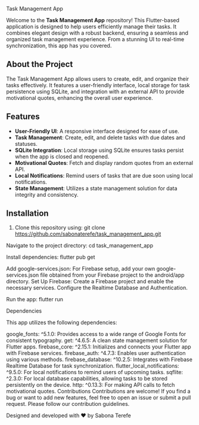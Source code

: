  Task Management App

Welcome to the **Task Management App** repository! This Flutter-based application is designed to help users efficiently manage their tasks. It combines elegant design with a robust backend, ensuring a seamless and organized task management experience. From a stunning UI to real-time synchronization, this app has you covered.

## About the Project

The Task Management App allows users to create, edit, and organize their tasks effectively. It features a user-friendly interface, local storage for task persistence using SQLite, and integration with an external API to provide motivational quotes, enhancing the overall user experience.

## Features

- **User-Friendly UI**: A responsive interface designed for ease of use.
- **Task Management**: Create, edit, and delete tasks with due dates and statuses.
- **SQLite Integration**: Local storage using SQLite ensures tasks persist when the app is closed and reopened.
- **Motivational Quotes**: Fetch and display random quotes from an external API.
- **Local Notifications**: Remind users of tasks that are due soon using local notifications.
- **State Management**: Utilizes a state management solution for data integrity and consistency.

## Installation

1. Clone this repository using:
git clone https://github.com/sabonaterefe/task_management_app.git

Navigate to the project directory:
cd task_management_app

Install dependencies:
flutter pub get

Add google-services.json: For Firebase setup, add your own google-services.json file obtained from your Firebase project to the android/app directory.
Set Up Firebase:
Create a Firebase project and enable the necessary services.
Configure the Realtime Database and Authentication.

Run the app:
flutter run

Dependencies

This app utilizes the following dependencies:

google_fonts: ^5.1.0: Provides access to a wide range of Google Fonts for consistent typography.
get: ^4.6.5: A clean state management solution for Flutter apps.
firebase_core: ^2.15.1: Initializes and connects your Flutter app with Firebase services.
firebase_auth: ^4.7.3: Enables user authentication using various methods.
firebase_database: ^10.2.5: Integrates with Firebase Realtime Database for task synchronization.
flutter_local_notifications: ^9.5.0: For local notifications to remind users of upcoming tasks.
sqflite: ^2.3.0: For local database capabilities, allowing tasks to be stored persistently on the device.
http: ^0.13.3: For making API calls to fetch motivational quotes.
Contributions
Contributions are welcome! If you find a bug or want to add new features, feel free to open an issue or submit a pull request. Please follow our contribution guidelines.

Designed and developed with ❤️ by Sabona Terefe